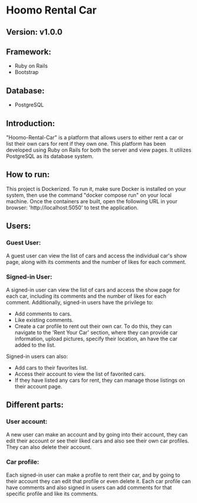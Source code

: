 # Hoomo Rental Car
## Version: v1.0.0
## Framework:
  - Ruby on Rails
  - Bootstrap

## Database: 
 - PostgreSQL

## Introduction:
"Hoomo-Rental-Car" is a platform that allows users to either rent a car or list their own cars for rent if they own one. This platform has been developed using Ruby on Rails for both the server and view pages. It utilizes PostgreSQL as its database system.

## How to run:
This project is Dockerized. To run it, make sure Docker is installed on your system, then use the command "docker compose run" on your local machine. Once the containers are built, open the following URL in your browser: 'http://localhost:5050' to test the application.

## Users:
### Guest User: 
A guest user can view the list of cars and access the individual car's show page, along with its comments and the number of likes for each comment.

### Signed-in User:
A signed-in user can view the list of cars and access the show page for each car, including its comments and the number of likes for each comment. Additionally, signed-in users have the privilege to:

 - Add comments to cars.
 - Like existing comments.
 - Create a car profile to rent out their own car. To do this, they can navigate to the 'Rent Your Car' section, where they can provide car information, upload pictures, specify their location, an have the car added to the list.

Signed-in users can also:

 - Add cars to their favorites list.
 - Access their account to view the list of favorited cars.
 - If they have listed any cars for rent, they can manage those listings on their account page.

## Different parts:
### User account:
A new user can make an account and by going into their account, they can edit their account or see their liked cars and also see their own car profiles. They can also delete their account.

### Car profile:
Each signed-in user can make a profile to rent their car, and by going to their account they can edit that profile or even delete it.
Each car profile can have comments and also signed in users can add comments for that specific profile and like its comments.
